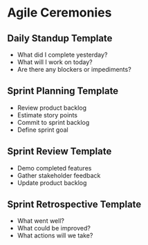 # Agile Ceremonies

## Daily Standup Template
- What did I complete yesterday?
- What will I work on today?
- Are there any blockers or impediments?

## Sprint Planning Template
- Review product backlog
- Estimate story points
- Commit to sprint backlog
- Define sprint goal

## Sprint Review Template
- Demo completed features
- Gather stakeholder feedback
- Update product backlog

## Sprint Retrospective Template
- What went well?
- What could be improved?
- What actions will we take?

